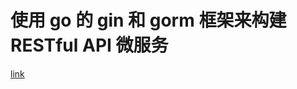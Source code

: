 
# 使用 go 的 gin 和 gorm 框架来构建 RESTful API 微服务


[link]([https://learnku.com/go/t/24598](https://learnku.com/go/t/24598))

